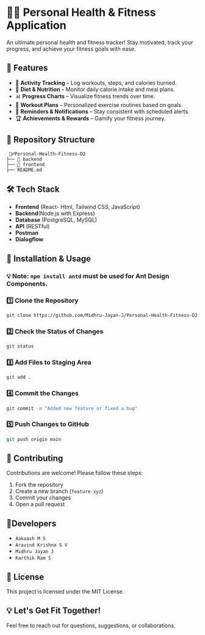  
# 🏋️‍♂️ Personal Health & Fitness Application

An ultimate personal health and fitness tracker! Stay motivated, track your progress, and achieve your fitness goals with ease.

## 🚀 Features

- 🏃 **Activity Tracking** – Log workouts, steps, and calories burned.
- 🍎 **Diet & Nutrition** – Monitor daily calorie intake and meal plans.
- 📊 **Progress Charts** – Visualize fitness trends over time.
- 💪 **Workout Plans** – Personalized exercise routines based on goals.
- 🔔 **Reminders & Notifications** – Stay consistent with scheduled alerts.
- 🏆 **Achievements & Rewards** – Gamify your fitness journey.

## 📂 Repository Structure  
```
 🏋️‍♂️Personal-Health-Fitness-D2
├── 📂 backend      
├── 📂 frontend
├── README.md

```
## 🛠️ Tech Stack
- **Frontend** (React- Html, Tailwind CSS, JavaScript)
- **Backend**(Node.js with Express)
- **Database** (PostgreSQL, MySQL)
- **API** (RESTful)
- **Postman**
- **Dialogflow**


## 🚀 Installation & Usage
### 💡 Note: `npm install antd` must be used for Ant Design Components.
### 1️⃣ Clone the Repository
```bash
git clone https://github.com/Midhru-Jayan-J/Personal-Health-Fitness-D2.git

```

### 2️⃣ Check the Status of Changes
```bash
git status
```
### 3️⃣ Add Files to Staging Area
```bash
git add .
```
### 4️⃣ Commit the Changes
```bash
git commit -m "Added new feature or fixed a bug"
```
### 5️⃣ Push Changes to GitHub
```bash
git push origin main
```

## 🤝 Contributing

Contributions are welcome! Please follow these steps:
1. Fork the repository
2. Create a new branch (`feature-xyz`)
3. Commit your changes
4. Open a pull request

## 👥Developers
- `Aakaash M S`
- `Aravind Krishna S V`
- `Midhru Jayan J`
- `Karthik Ram S`


## 📜 License
This project is licensed under the MIT License.


## 💡 Let's Get Fit Together!
Feel free to reach out for questions, suggestions, or collaborations.
